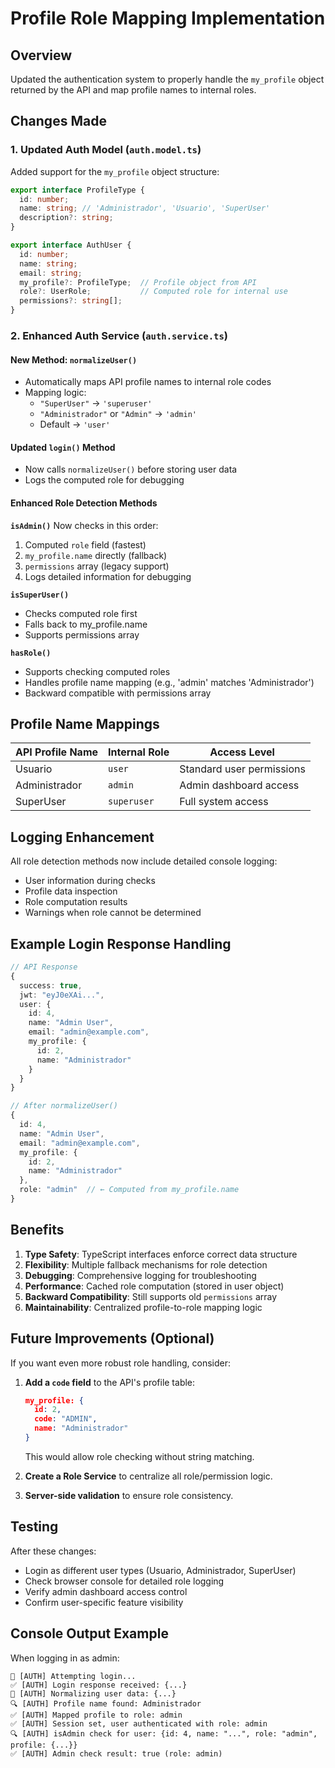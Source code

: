 # Profile Role Mapping Implementation

## Overview
Updated the authentication system to properly handle the `my_profile` object returned by the API and map profile names to internal roles.

## Changes Made

### 1. Updated Auth Model (`auth.model.ts`)
Added support for the `my_profile` object structure:

```typescript
export interface ProfileType {
  id: number;
  name: string; // 'Administrador', 'Usuario', 'SuperUser'
  description?: string;
}

export interface AuthUser {
  id: number;
  name: string;
  email: string;
  my_profile?: ProfileType;  // Profile object from API
  role?: UserRole;           // Computed role for internal use
  permissions?: string[];
}
```

### 2. Enhanced Auth Service (`auth.service.ts`)

#### New Method: `normalizeUser()`
- Automatically maps API profile names to internal role codes
- Mapping logic:
  - `"SuperUser"` → `'superuser'`
  - `"Administrador"` or `"Admin"` → `'admin'`
  - Default → `'user'`

#### Updated `login()` Method
- Now calls `normalizeUser()` before storing user data
- Logs the computed role for debugging

#### Enhanced Role Detection Methods

**`isAdmin()`**
Now checks in this order:
1. Computed `role` field (fastest)
2. `my_profile.name` directly (fallback)
3. `permissions` array (legacy support)
4. Logs detailed information for debugging

**`isSuperUser()`**
- Checks computed role first
- Falls back to my_profile.name
- Supports permissions array

**`hasRole()`**
- Supports checking computed roles
- Handles profile name mapping (e.g., 'admin' matches 'Administrador')
- Backward compatible with permissions array

## Profile Name Mappings

| API Profile Name | Internal Role | Access Level |
|-----------------|---------------|--------------|
| Usuario         | `user`        | Standard user permissions |
| Administrador   | `admin`       | Admin dashboard access |
| SuperUser       | `superuser`   | Full system access |

## Logging Enhancement

All role detection methods now include detailed console logging:
- User information during checks
- Profile data inspection
- Role computation results
- Warnings when role cannot be determined

## Example Login Response Handling

```typescript
// API Response
{
  success: true,
  jwt: "eyJ0eXAi...",
  user: {
    id: 4,
    name: "Admin User",
    email: "admin@example.com",
    my_profile: {
      id: 2,
      name: "Administrador"
    }
  }
}

// After normalizeUser()
{
  id: 4,
  name: "Admin User",
  email: "admin@example.com",
  my_profile: {
    id: 2,
    name: "Administrador"
  },
  role: "admin"  // ← Computed from my_profile.name
}
```

## Benefits

1. **Type Safety**: TypeScript interfaces enforce correct data structure
2. **Flexibility**: Multiple fallback mechanisms for role detection
3. **Debugging**: Comprehensive logging for troubleshooting
4. **Performance**: Cached role computation (stored in user object)
5. **Backward Compatibility**: Still supports old `permissions` array
6. **Maintainability**: Centralized profile-to-role mapping logic

## Future Improvements (Optional)

If you want even more robust role handling, consider:

1. **Add a `code` field** to the API's profile table:
   ```json
   my_profile: {
     id: 2,
     code: "ADMIN",
     name: "Administrador"
   }
   ```
   This would allow role checking without string matching.

2. **Create a Role Service** to centralize all role/permission logic.

3. **Server-side validation** to ensure role consistency.

## Testing

After these changes:
- Login as different user types (Usuario, Administrador, SuperUser)
- Check browser console for detailed role logging
- Verify admin dashboard access control
- Confirm user-specific feature visibility

## Console Output Example

When logging in as admin:
```
🔐 [AUTH] Attempting login...
✅ [AUTH] Login response received: {...}
🔄 [AUTH] Normalizing user data: {...}
🔍 [AUTH] Profile name found: Administrador
✅ [AUTH] Mapped profile to role: admin
✅ [AUTH] Session set, user authenticated with role: admin
🔍 [AUTH] isAdmin check for user: {id: 4, name: "...", role: "admin", profile: {...}}
✅ [AUTH] Admin check result: true (role: admin)
```
